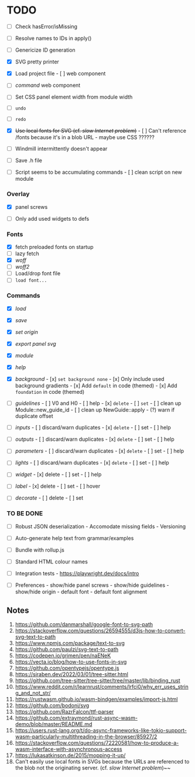 # TODO

- [ ] Check hasError/isMissing
- [ ] Resolve names to IDs in apply()
- [ ] Genericize ID generation
- [x] SVG pretty printer

- [x] Load project file
      - [ ] web component

- [ ] _command_ web component
- [ ] Set CSS panel element width from module width
- [ ] `undo`
- [ ] `redo`
- [x] ~~Use local fonts for SVG (cf. _slow Internet problem_)~~
      - [ ] Can't reference /fonts because it's in a blob URL - maybe use CSS ??????
- [ ] Windmill intermittently doesn't appear
- [ ] Save .h file
- [ ] Script seems to be accumulating commands
      - [ ] clean script on new module

### Overlay
- [x] panel screws
- [ ] Only add used widgets to defs


### Fonts 
- [x] fetch preloaded fonts on startup
- [ ] lazy fetch
- [x] _woff_
- [ ] _woff2_
- [ ] Load/drop font file
- [ ] `load font...`

### Commands
- [x] _load_
- [x] _save_
- [x] _set origin_
- [x] _export panel svg_
- [x] _module_
- [x] _help_

- [x] _background_
      - [x] `set background none`
      - [x] Only include used background gradients 
      - [x] Add `default` in code (themed)
      - [x] Add `foundation` in code (themed)

- [ ] _guidelines_
      - [ ] V0 and H0
      - [ ] help
      - [x] `delete`
      - [ ] `set`
      - [ ] clean up Module::new_guide_id
      - [ ] clean up NewGuide::apply
      - (?) warn if duplicate offset

- [ ] _inputs_
      - [ ] discard/warn duplicates
      - [x] `delete`
      - [ ] set
      - [ ] help

- [ ] _outputs_
      - [ ] discard/warn duplicates
      - [x] `delete`
      - [ ] set
      - [ ] help

- [ ] _parameters_
      - [ ] discard/warn duplicates
      - [x] `delete`
      - [ ] set
      - [ ] help

- [ ] _lights_
      - [ ] discard/warn duplicates
      - [x] `delete`
      - [ ] set
      - [ ] help

- [ ] _widget_
      - [x] delete
      - [ ] set
      - [ ] help

- [ ] _label_
      - [x] delete
      - [ ] set
      - [ ] hover

- [ ] _decorate_
      - [ ] delete
      - [ ] set


### TO BE DONE

- [ ] Robust JSON deserialization 
      - Accomodate missing fields
      - Versioning

- [ ] Auto-generate help text from grammar/examples
- [ ] Bundle with rollup.js
- [ ] Standard HTML colour names
- [ ] Integration tests
      - https://playwright.dev/docs/intro

- [ ] Preferences
      - show/hide panel screws
      - show/hide guidelines
      - show/hide origin
      - default font
      - default font alignment


## Notes

1.  https://github.com/danmarshall/google-font-to-svg-path
2.  https://stackoverflow.com/questions/26594555/d3js-how-to-convert-svg-text-to-path
3.  https://www.npmjs.com/package/text-to-svg
4.  https://github.com/paulzi/svg-text-to-path
5.  https://codepen.io/grimen/pen/naENeK
6.  https://vecta.io/blog/how-to-use-fonts-in-svg
7.  https://github.com/opentypejs/opentype.js
8.  https://siraben.dev/2022/03/01/tree-sitter.html
9.  https://github.com/tree-sitter/tree-sitter/tree/master/lib/binding_rust
10. https://www.reddit.com/r/learnrust/comments/lrfci0/why_err_uses_string_and_not_str/
11. https://rustwasm.github.io/wasm-bindgen/examples/import-js.html
12. https://github.com/bodoni/svg
13. https://github.com/RazrFalcon/ttf-parser
14. https://github.com/extraymond/rust-async-wasm-demo/blob/master/README.md
15. https://users.rust-lang.org/t/do-async-frameworks-like-tokio-support-wasm-particularly-multithreading-in-the-browser/85927/2
16. https://stackoverflow.com/questions/72220581/how-to-produce-a-wasm-interface-with-asynchronous-access
17. https://lukasatkinson.de/2015/mopping-it-up/
18. Can't easily use local fonts in SVGs because the URLs are referenced to the blob not the originating server.
    (cf. _slow Internet problem_)~~



